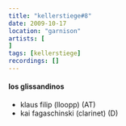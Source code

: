 ```yaml
---
title: "kellerstiege#8"
date: 2009-10-17
location: "garnison"
artists: [
]
tags: [kellerstiege]
recordings: []
---
```

#### los glissandinos
- klaus filip (lloopp) (AT)
- kai fagaschinski (clarinet) (D) 
